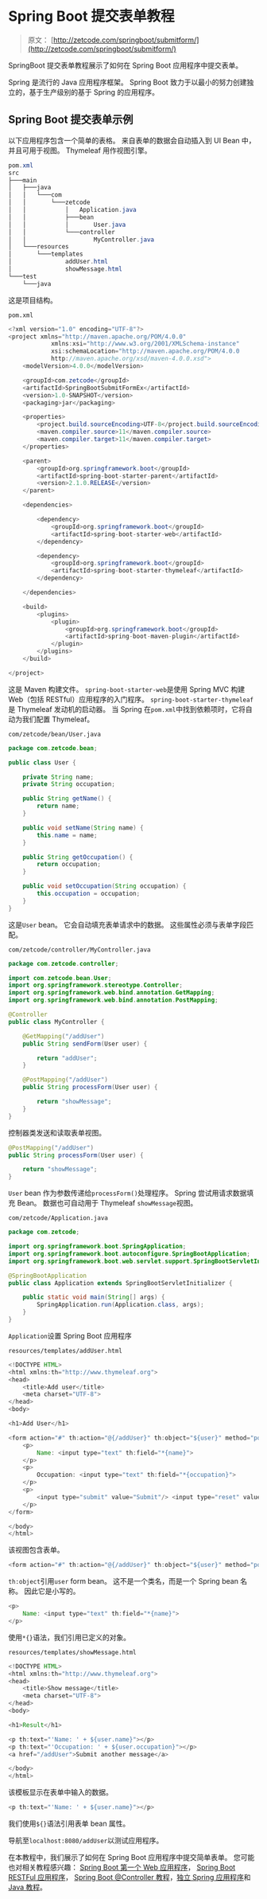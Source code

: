 # Spring Boot 提交表单教程

> 原文： [http://zetcode.com/springboot/submitform/](http://zetcode.com/springboot/submitform/)

SpringBoot 提交表单教程展示了如何在 Spring Boot 应用程序中提交表单。

Spring 是流行的 Java 应用程序框架。 Spring Boot 致力于以最小的努力创建独立的，基于生产级别的基于 Spring 的应用程序。

## Spring Boot 提交表单示例

以下应用程序包含一个简单的表格。 来自表单的数据会自动插入到 UI Bean 中，并且可用于视图。 Thymeleaf 用作视图引擎。

```java
pom.xml
src
├───main
│   ├───java
│   │   └───com
│   │       └───zetcode
│   │           │   Application.java
│   │           ├───bean
│   │           │       User.java
│   │           └───controller
│   │                   MyController.java
│   └───resources
│       └───templates
│               addUser.html
│               showMessage.html
└───test
    └───java

```

这是项目结构。

`pom.xml`

```java
<?xml version="1.0" encoding="UTF-8"?>
<project xmlns="http://maven.apache.org/POM/4.0.0"
            xmlns:xsi="http://www.w3.org/2001/XMLSchema-instance"
            xsi:schemaLocation="http://maven.apache.org/POM/4.0.0
            http://maven.apache.org/xsd/maven-4.0.0.xsd">
    <modelVersion>4.0.0</modelVersion>

    <groupId>com.zetcode</groupId>
    <artifactId>SpringBootSubmitFormEx</artifactId>
    <version>1.0-SNAPSHOT</version>
    <packaging>jar</packaging>

    <properties>
        <project.build.sourceEncoding>UTF-8</project.build.sourceEncoding>
        <maven.compiler.source>11</maven.compiler.source>
        <maven.compiler.target>11</maven.compiler.target>
    </properties>

    <parent>
        <groupId>org.springframework.boot</groupId>
        <artifactId>spring-boot-starter-parent</artifactId>
        <version>2.1.0.RELEASE</version>
    </parent>

    <dependencies>

        <dependency>
            <groupId>org.springframework.boot</groupId>
            <artifactId>spring-boot-starter-web</artifactId>
        </dependency>

        <dependency>
            <groupId>org.springframework.boot</groupId>
            <artifactId>spring-boot-starter-thymeleaf</artifactId>
        </dependency>

    </dependencies>

    <build>
        <plugins>
            <plugin>
                <groupId>org.springframework.boot</groupId>
                <artifactId>spring-boot-maven-plugin</artifactId>
            </plugin>
        </plugins>
    </build>

</project>

```

这是 Maven 构建文件。 `spring-boot-starter-web`是使用 Spring MVC 构建 Web（包括 RESTful）应用程序的入门程序。 `spring-boot-starter-thymeleaf`是 Thymeleaf 发动机的启动器。 当 Spring 在`pom.xml`中找到依赖项时，它将自动为我们配置 Thymeleaf。

`com/zetcode/bean/User.java`

```java
package com.zetcode.bean;

public class User {

    private String name;
    private String occupation;

    public String getName() {
        return name;
    }

    public void setName(String name) {
        this.name = name;
    }

    public String getOccupation() {
        return occupation;
    }

    public void setOccupation(String occupation) {
        this.occupation = occupation;
    }
}

```

这是`User` bean。 它会自动填充表单请求中的数据。 这些属性必须与表单字段匹配。

`com/zetcode/controller/MyController.java`

```java
package com.zetcode.controller;

import com.zetcode.bean.User;
import org.springframework.stereotype.Controller;
import org.springframework.web.bind.annotation.GetMapping;
import org.springframework.web.bind.annotation.PostMapping;

@Controller
public class MyController {

    @GetMapping("/addUser")
    public String sendForm(User user) {

        return "addUser";
    }

    @PostMapping("/addUser")
    public String processForm(User user) {

        return "showMessage";
    }
}

```

控制器类发送和读取表单视图。

```java
@PostMapping("/addUser")
public String processForm(User user) {

    return "showMessage";
}

```

`User` bean 作为参数传递给`processForm()`处理程序。 Spring 尝试用请求数据填充 Bean。 数据也可自动用于 Thymeleaf `showMessage`视图。

`com/zetcode/Application.java`

```java
package com.zetcode;

import org.springframework.boot.SpringApplication;
import org.springframework.boot.autoconfigure.SpringBootApplication;
import org.springframework.boot.web.servlet.support.SpringBootServletInitializer;

@SpringBootApplication
public class Application extends SpringBootServletInitializer {

    public static void main(String[] args) {
        SpringApplication.run(Application.class, args);
    }
}

```

`Application`设置 Spring Boot 应用程序

`resources/templates/addUser.html`

```java
<!DOCTYPE HTML>
<html xmlns:th="http://www.thymeleaf.org">
<head>
    <title>Add user</title>
    <meta charset="UTF-8">
</head>
<body>

<h1>Add User</h1>

<form action="#" th:action="@{/addUser}" th:object="${user}" method="post">
    <p>
        Name: <input type="text" th:field="*{name}">
    </p>
    <p>
        Occupation: <input type="text" th:field="*{occupation}">
    </p>
    <p>
        <input type="submit" value="Submit"/> <input type="reset" value="Reset">
    </p>
</form>

</body>
</html>

```

该视图包含表单。

```java
<form action="#" th:action="@{/addUser}" th:object="${user}" method="post">

```

`th:object`引用`user` form bean。 这不是一个类名，而是一个 Spring bean 名称。 因此它是小写的。

```java
<p>
    Name: <input type="text" th:field="*{name}">
</p>

```

使用`*{}`语法，我们引用已定义的对象。

`resources/templates/showMessage.html`

```java
<!DOCTYPE HTML>
<html xmlns:th="http://www.thymeleaf.org">
<head>
    <title>Show message</title>
    <meta charset="UTF-8">
</head>
<body>

<h1>Result</h1>

<p th:text="'Name: ' + ${user.name}"></p>
<p th:text="'Occupation: ' + ${user.occupation}"></p>
<a href="/addUser">Submit another message</a>

</body>
</html>

```

该模板显示在表单中输入的数据。

```java
<p th:text="'Name: ' + ${user.name}"></p>

```

我们使用`${}`语法引用表单 bean 属性。

导航至`localhost:8080/addUser`以测试应用程序。

在本教程中，我们展示了如何在 Spring Boot 应用程序中提交简单表单。 您可能也对相关教程感兴趣： [Spring Boot 第一个 Web 应用程序](/articles/springbootwebfirst/)， [Spring Boot RESTFul 应用程序](/articles/springbootrestsimple/)， [Spring Boot @Controller 教程](/springboot/controller/)，[独立 Spring 应用程序](/articles/standalonespring/)和 [Java 教程](/lang/java/)。